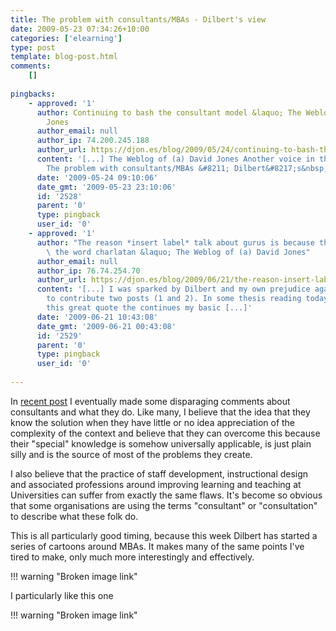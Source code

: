 ```yaml
---
title: The problem with consultants/MBAs - Dilbert's view
date: 2009-05-23 07:34:26+10:00
categories: ['elearning']
type: post
template: blog-post.html
comments:
    []
    
pingbacks:
    - approved: '1'
      author: Continuing to bash the consultant model &laquo; The Weblog of (a) David
        Jones
      author_email: null
      author_ip: 74.200.245.188
      author_url: https://djon.es/blog/2009/05/24/continuing-to-bash-the-consultant-model/
      content: '[...] The Weblog of (a) David Jones Another voice in the blogosphere    &laquo;
        The problem with consultants/MBAs &#8211; Dilbert&#8217;s&nbsp;view [...]'
      date: '2009-05-24 09:10:06'
      date_gmt: '2009-05-23 23:10:06'
      id: '2528'
      parent: '0'
      type: pingback
      user_id: '0'
    - approved: '1'
      author: "The reason *insert label* talk about gurus is because they can\u2019t spell\
        \ the word charlatan &laquo; The Weblog of (a) David Jones"
      author_email: null
      author_ip: 76.74.254.70
      author_url: https://djon.es/blog/2009/06/21/the-reason-insert-label-talk-about-gurus-is-because-they-can%e2%80%99t-spell-the-word-charlatan/
      content: '[...] I was sparked by Dilbert and my own prejudice against external consultants
        to contribute two posts (1 and 2). In some thesis reading today, I came across
        this great quote the continues my basic [...]'
      date: '2009-06-21 10:43:08'
      date_gmt: '2009-06-21 00:43:08'
      id: '2529'
      parent: '0'
      type: pingback
      user_id: '0'
    
---
```

In [recent post](/blog2/2009/05/21/wheres-the-inspiration-wheres-the-desire-to-improve/) I eventually made some disparaging comments about consultants and what they do. Like many, I believe that the idea that they know the solution when they have little or no idea appreciation of the complexity of the context and believe that they can overcome this because their "special" knowledge is somehow universally applicable, is just plain silly and is the source of most of the problems they create.

I also believe that the practice of staff development, instructional design and associated professions around improving learning and teaching at Universities can suffer from exactly the same flaws. It's become so obvious that some organisations are using the terms "consultant" or "consultation" to describe what these folk do.

This is all particularly good timing, because this week Dilbert has started a series of cartoons around MBAs. It makes many of the same points I've tired to make, only much more interestingly and effectively.

!!! warning "Broken image link"

I particularly like this one

!!! warning "Broken image link"